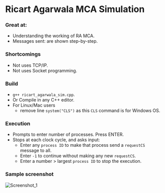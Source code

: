 # Ricart Agarwala MCA Simulation

### Great at:
- Understanding the working of RA MCA.
- Messages sent: are shown step-by-step.


### Shortcomings
- Not uses TCP/IP.
- Not uses Socket programming.


### Build
- `g++ ricart_agarwala_sim.cpp`.
- Or Compile in any C++ editor.
- For Linux/Mac users
  - remove line `system("CLS")` as this `CLS` command is for Windows OS.
  
### Execution
- Prompts to enter number of processes. Press ENTER.
- Stops at each clock cycle, and asks input:
  - Enter any `process ID` to make that process send a `requestCS` message to all.
  - Enter `-1` to continue without making any new `requestCS`. 
  - Enter a number > largest `process ID` to stop the execution.
  
  
### Sample screenshot

![Screenshot_1](https://github.com/alpha74/C_Cpp-Projects/blob/master/Ricart_Agarwala_MCA/img/ra_mca_ss_1.png)
